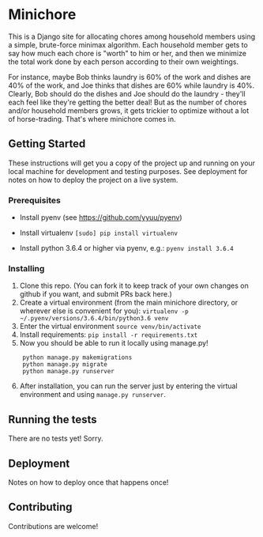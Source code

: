 # Minichore

This is a Django site for allocating chores among household members using a simple, brute-force minimax algorithm. Each household member gets to say how much each chore is "worth" to him or her, and then we minimize the total work done by each person according to their own weightings. 

For instance, maybe Bob thinks laundry is 60% of the work and 
dishes are 40% of the work, and Joe thinks that dishes are 60% while laundry is 40%. Clearly, Bob should do the dishes and Joe should do the laundry - they'll each feel like they're getting the better deal! But as the number of chores and/or household members grows, it gets trickier to optimize without a lot of horse-trading. That's where minichore comes in.

## Getting Started

These instructions will get you a copy of the project up and running on your local machine for development and testing purposes. See deployment for notes on how to deploy the project on a live system.

### Prerequisites

- Install pyenv (see https://github.com/yyuu/pyenv)

- Install virtualenv
  `[sudo] pip install virtualenv`

- Install python 3.6.4 or higher via pyenv, e.g.:
  `pyenv install 3.6.4`

### Installing

1. Clone this repo. (You can fork it to keep track of your own changes on github if you want, and submit PRs back here.)
2. Create a virtual environment (from the main minichore directory, or wherever else is convenient for you):
  `virtualenv -p ~/.pyenv/versions/3.6.4/bin/python3.6 venv`
3. Enter the virtual environment
   `source venv/bin/activate`
4. Install requirements:
  `pip install -r requirements.txt`
5. Now you should be able to run it locally using manage.py!
  ```
      python manage.py makemigrations
      python manage.py migrate
      python manage.py runserver
   ```
6. After installation, you can run the server just by entering the virtual environment and using `manage.py runserver`.

## Running the tests

There are no tests yet! Sorry. 

## Deployment

Notes on how to deploy once that happens once!

## Contributing

Contributions are welcome! 
